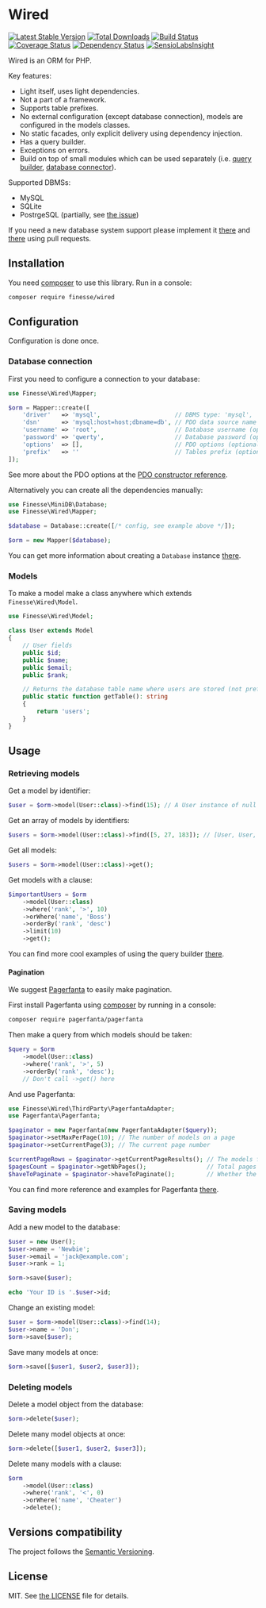 # Wired

[![Latest Stable Version](https://poser.pugx.org/finesse/wired/v/stable)](https://packagist.org/packages/finesse/wired)
[![Total Downloads](https://poser.pugx.org/finesse/wired/downloads)](https://packagist.org/packages/finesse/wired)
[![Build Status](https://php-eye.com/badge/finesse/wired/tested.svg)](https://travis-ci.org/FinesseRus/Wired)
[![Coverage Status](https://coveralls.io/repos/github/FinesseRus/Wired/badge.svg?branch=master)](https://coveralls.io/github/FinesseRus/Wired?branch=master)
[![Dependency Status](https://www.versioneye.com/php/finesse:wired/badge)](https://www.versioneye.com/php/finesse:wired)
[![SensioLabsInsight](https://insight.sensiolabs.com/projects/57f28947-02f4-4623-9992-e403222a1b9d/mini.png)](https://insight.sensiolabs.com/projects/57f28947-02f4-4623-9992-e403222a1b9d)

Wired is an ORM for PHP.

Key features:

* Light itself, uses light dependencies.
* Not a part of a framework.
* Supports table prefixes.
* No external configuration (except database connection), models are configured in the models classes.
* No static facades, only explicit delivery using dependency injection.
* Has a query builder.
* Exceptions on errors.
* Build on top of small modules which can be used separately (i.e. 
  [query builder](https://github.com/FinesseRus/QueryScribe), 
  [database connector](https://github.com/FinesseRus/MicroDB)).

Supported DBMSs:

* MySQL
* SQLite
* PostrgeSQL (partially, see [the issue](https://github.com/FinesseRus/MicroDB#known-problems))

If you need a new database system support please implement it [there](https://github.com/FinesseRus/MicroDB) and 
[there](https://github.com/FinesseRus/QueryScribe) using pull requests.


## Installation

You need [composer](https://getcomposer.org) to use this library. Run in a console:
                                                                  
```bash
composer require finesse/wired
```


## Configuration

Configuration is done once.

### Database connection

First you need to configure a connection to your database:

```php
use Finesse\Wired\Mapper;

$orm = Mapper::create([
    'driver'   => 'mysql',                     // DBMS type: 'mysql', 'sqlite' or anything else for other (optional) 
    'dsn'      => 'mysql:host=host;dbname=db', // PDO data source name (DSN)
    'username' => 'root',                      // Database username (optional)
    'password' => 'qwerty',                    // Database password (optional)
    'options'  => [],                          // PDO options (optional)
    'prefix'   => ''                           // Tables prefix (optional)
]);
```

See more about the PDO options at the [PDO constructor reference](http://php.net/manual/en/pdo.construct.php).

Alternatively you can create all the dependencies manually:

```php
use Finesse\MiniDB\Database;
use Finesse\Wired\Mapper;

$database = Database::create([/* config, see example above */]);

$orm = new Mapper($database);
```

You can get more information about creating a `Database` instance 
[there](https://github.com/FinesseRus/MiniDB#getting-started).

### Models

To make a model make a class anywhere which extends `Finesse\Wired\Model`.

```php
use Finesse\Wired\Model;

class User extends Model
{
    // User fields
    public $id;
    public $name;
    public $email;
    public $rank;

    // Returns the database table name where users are stored (not prefixed)
    public static function getTable(): string
    {
        return 'users';
    }
}
```

## Usage

### Retrieving models

Get a model by identifier:

```php
$user = $orm->model(User::class)->find(15); // A User instance of null
```

Get an array of models by identifiers:

```php
$users = $orm->model(User::class)->find([5, 27, 183]); // [User, User, User]
```

Get all models:

```php
$users = $orm->model(User::class)->get();
```

Get models with a clause:

```php
$importantUsers = $orm
    ->model(User::class)
    ->where('rank', '>', 10)
    ->orWhere('name', 'Boss')
    ->orderBy('rank', 'desc')
    ->limit(10)
    ->get();
```

You can find more cool examples of using the query builder 
[there](https://github.com/FinesseRus/QueryScribe#building-queries).

#### Pagination

We suggest [Pagerfanta](https://github.com/whiteoctober/Pagerfanta) to easily make pagination.

First install Pagerfanta using [composer](https://getcomposer.org) by running in a console:

```bash
composer require pagerfanta/pagerfanta
```

Then make a query from which models should be taken:

```php
$query = $orm
    ->model(User::class)
    ->where('rank', '>', 5)
    ->orderBy('rank', 'desc');
    // Don't call ->get() here
```

And use Pagerfanta:

```php
use Finesse\Wired\ThirdParty\PagerfantaAdapter;
use Pagerfanta\Pagerfanta;

$paginator = new Pagerfanta(new PagerfantaAdapter($query));
$paginator->setMaxPerPage(10); // The number of models on a page
$paginator->setCurrentPage(3); // The current page number

$currentPageRows = $paginator->getCurrentPageResults(); // The models for the current page
$pagesCount = $paginator->getNbPages();                 // Total pages count
$haveToPaginate = $paginator->haveToPaginate();         // Whether the number of models is higher than the max per page
```

You can find more reference and examples for Pagerfanta [there](https://github.com/whiteoctober/Pagerfanta#usage).

### Saving models

Add a new model to the database:

```php
$user = new User();
$user->name = 'Newbie';
$user->email = 'jack@example.com';
$user->rank = 1;

$orm->save($user);

echo 'Your ID is '.$user->id;
```

Change an existing model:

```php
$user = $orm->model(User::class)->find(14);
$user->name = 'Don';
$orm->save($user);
```

Save many models at once:

```php
$orm->save([$user1, $user2, $user3]);
```

### Deleting models

Delete a model object from the database:

```php
$orm->delete($user);
```

Delete many model objects at once:

```php
$orm->delete([$user1, $user2, $user3]);
```

Delete many models with a clause:

```php
$orm
    ->model(User::class)
    ->where('rank', '<', 0)
    ->orWhere('name', 'Cheater')
    ->delete();
```


## Versions compatibility

The project follows the [Semantic Versioning](http://semver.org).


## License

MIT. See [the LICENSE](LICENSE) file for details.
